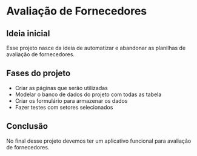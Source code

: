 # Avaliação de Fornecedores
## Ideia inicial
Esse projeto nasce da ideia de automatizar e abandonar as planilhas de avaliação de fornecedores.

## Fases do projeto
- Criar as páginas que serão utilizadas
- Modelar o banco de dados do projeto com todas as tabela
- Criar os formulário para armazenar os dados
- Fazer testes com setores selecionados
  
## Conclusão
No final desse projeto devemos ter um aplicativo funcional para avaliação de fornecedores.
